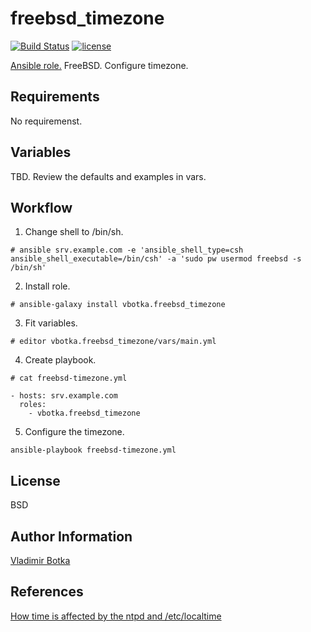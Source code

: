 freebsd_timezone
================

[![Build Status](https://travis-ci.org/vbotka/ansible-freebsd-timezone.svg?branch=master)](https://travis-ci.org/vbotka/ansible-freebsd-timezone)
[![license](https://img.shields.io/badge/license-BSD-red.svg)](https://www.freebsd.org/doc/en/articles/bsdl-gpl/article.html)

[Ansible role.](https://galaxy.ansible.com/vbotka/freebsd_timezone/) FreeBSD. Configure timezone.


Requirements
------------

No requiremenst.


Variables
---------

TBD. Review the defaults and examples in vars.


Workflow
--------

1) Change shell to /bin/sh.

```
# ansible srv.example.com -e 'ansible_shell_type=csh ansible_shell_executable=/bin/csh' -a 'sudo pw usermod freebsd -s /bin/sh'
```

2) Install role.

```
# ansible-galaxy install vbotka.freebsd_timezone
```

3) Fit variables.

```
# editor vbotka.freebsd_timezone/vars/main.yml
```

4) Create playbook.

```
# cat freebsd-timezone.yml

- hosts: srv.example.com
  roles:
    - vbotka.freebsd_timezone
```

5) Configure the timezone.

```
ansible-playbook freebsd-timezone.yml
```

License
-------

BSD


Author Information
------------------

[Vladimir Botka](https://botka.link)


References
----------

[How time is affected by the ntpd and /etc/localtime](http://serverfault.com/questions/303517/how-time-is-affected-by-the-ntpd-and-etc-localtime)
